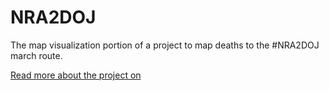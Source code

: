 # NRA2DOJ

The map visualization portion of a project to map deaths to the #NRA2DOJ march route.

[Read more about the project on](http://cathrynploehn.com/blog/2017/07/26/nra2doj/)